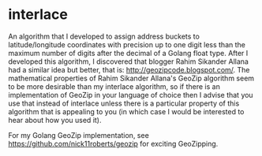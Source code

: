 # interlace
An algorithm that I developed to assign address buckets to latitude/longitude coordinates with precision up to one digit less than the maximum number of digits after the decimal of a Golang float type. After I developed this algorithm, I discovered that blogger Rahim Sikander Allana had a similar idea but better, that is: http://geozipcode.blogspot.com/. The mathematical properties of Rahim Sikander Allana's GeoZip algorithm seem to be more desirable than my interlace algorithm, so if there is an implementation of GeoZip in your language of choice then I advise that you use that instead of interlace unless there is a particular property of this algorithm that is appealing to you (in which case I would be interested to hear about how you used it). 

For my Golang GeoZip implementation, see https://github.com/nick11roberts/geozip for exciting GeoZipping. 
